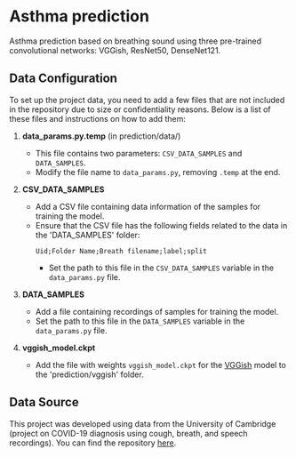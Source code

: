 # Asthma prediction

Asthma prediction based on breathing sound using three pre-trained convolutional networks: VGGish, ResNet50, DenseNet121.

## Data Configuration

To set up the project data, you need to add a few files that are not included in the repository due to size or confidentiality reasons. Below is a list of these files and instructions on how to add them:

1. **data_params.py.temp** (in prediction/data/)
    - This file contains two parameters: `CSV_DATA_SAMPLES` and `DATA_SAMPLES`.
    - Modify the file name to `data_params.py`, removing `.temp` at the end.

2. **CSV_DATA_SAMPLES**
    - Add a CSV file containing data information of the samples for training the model.
    - Ensure that the CSV file has the following fields related to the data in the 'DATA_SAMPLES' folder:
        ```
        Uid;Folder Name;Breath filename;label;split
        ```
        - Set the path to this file in the `CSV_DATA_SAMPLES` variable in the `data_params.py` file.

3. **DATA_SAMPLES**
    - Add a file containing recordings of samples for training the model.
    - Set the path to this file in the `DATA_SAMPLES` variable in the `data_params.py` file.

4. **vggish_model.ckpt**
    - Add the file with weights `vggish_model.ckpt` for the [VGGish](https://github.com/tensorflow/models/tree/master/research/audioset/vggish) model to the 'prediction/vggish' folder.

## Data Source

This project was developed using data from the University of Cambridge (project on COVID-19 diagnosis using cough, breath, and speech recordings). You can find the repository [here](https://github.com/cam-mobsys/covid19-sounds-neurips).
